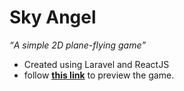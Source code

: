 <h1>Sky Angel</h1>
<em><q>A simple 2D plane-flying game</q></em>
<br>
<ul>
<li>Created using Laravel and ReactJS</li>
 <li>follow <a alt="Link to game" href="https://sky-angel.herokuapp.com/" target="_blank"><u><strong>this link</strong></u></a> to preview the game. </li>
</ul>
